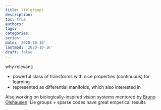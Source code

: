 ```yaml
---
title: lie groups
description: 
toc: true
authors:
tags:
categories:
series:
date: '2020-10-16'
lastmod: '2020-10-16'
draft: false
---
```


why relevant:

  * powerful class of transforms with nice properties (continuous) for learning
  * represented as differential manifolds, which also interested in


Also working on biologically-inspired vision systems mentored by [Bruno
Olshausen](https://www2.eecs.berkeley.edu/Faculty/Homepages/baolshausen.html).
Lie groups + sparse codes have great emperical results
